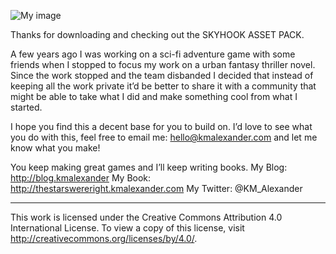 ![My image](kmalexander.github.com/ScifiGameAssetSet/example.jpg)

Thanks for downloading and checking out the SKYHOOK ASSET PACK.

A few years ago I was working on a sci-fi adventure game with some friends when I stopped to focus my work on a urban fantasy thriller novel. Since the work stopped and the team disbanded I decided that instead of keeping all the work private it’d be better to share it with a community that might be able to take what I did and make something cool from what I started.

I hope you find this a decent base for you to build on.  I’d love to see what you do with this, feel free to email me: hello@kmalexander.com and let me know what you make!


You keep making great games and I’ll keep writing books.
My Blog: http://blog.kmalexander
My Book: http://thestarswereright.kmalexander.com
My Twitter: @KM_Alexander

- - - - - - - - - - - - - - - - - - - - -

This work is licensed under the Creative Commons Attribution 4.0 International License.
To view a copy of this license, visit http://creativecommons.org/licenses/by/4.0/.
